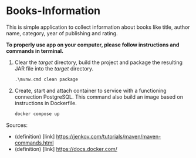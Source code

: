 # Books-Information

This is simple application to collect information about books like title, author name, category, year of publishing and rating. 

**To properly use app on your computer, please follow instructions and commands in terminal.**
1. Clear the *target* directory, build the project and package the resulting JAR file into the *target* directory.   

   ```cmd
   .\mvnw.cmd clean package
   ```
2. Create, start and attach container to service with a functioning connection PostgreSQL. This command also build an image based on instructions in Dockerfile. 
   ```cmd
   docker compose up
   ```

Sources: 
- (definition) [link] https://jenkov.com/tutorials/maven/maven-commands.html
- (definition) [link] https://docs.docker.com/